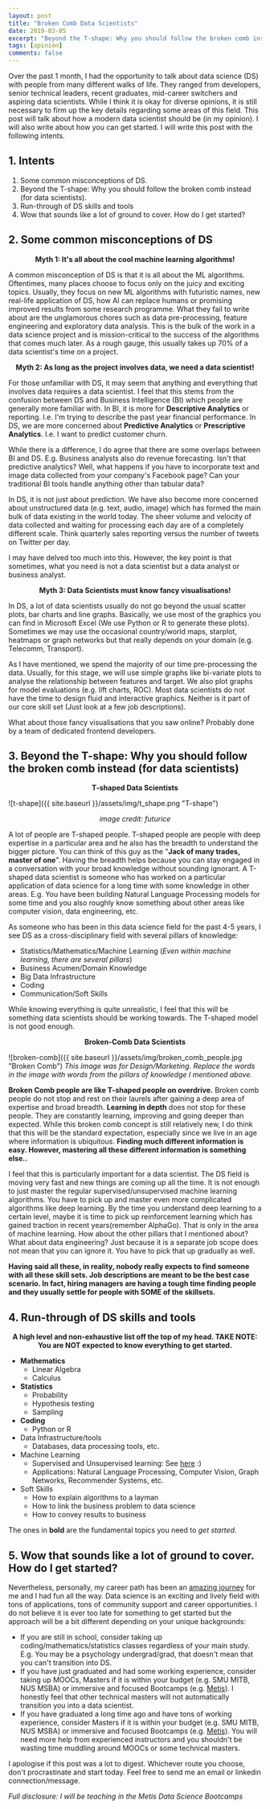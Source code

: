 ```yaml
---
layout: post
title: "Broken Comb Data Scientists"
date: 2019-03-05
excerpt: "Beyond the T-shape: Why you should follow the broken comb instead."
tags: [opinion]
comments: false
---
```


Over the past 1 month, I had the opportunity to talk about data science (DS) with people from many different walks of life. They ranged from developers, senior technical leaders, recent graduates, mid-career switchers and aspiring data scientists. While I think it is okay for diverse opinions, it is still necessary to firm up the key details regarding some areas of this field. This post will talk about how a modern data scientist should be (in my opinion). I will also write about how you can get started. I will write this post with the following intents.

## 1. Intents
1. Some common misconceptions of DS.
2. Beyond the T-shape: Why you should follow the broken comb instead (for data scientists).
3. Run-through of DS skills and tools
4. Wow that sounds like a lot of ground to cover. How do I get started?

## 2. Some common misconceptions of DS

**<center>Myth 1: It's all about the cool machine learning algorithms!</center>**

A common misconception of DS is that it is all about the ML algorithms. Oftentimes, many places choose to focus only on the juicy and exciting topics. Usually, they focus on new ML algorithms with futuristic names, new real-life application of DS, how AI can replace humans or promising improved results from some research programme. What they fail to write about are the unglamorous chores such as data pre-processing, feature engineering and exploratory data analysis. This is the bulk of the work in a data science project and is mission-critical to the success of the algorithms that comes much later. As a rough gauge, this usually takes up 70% of a data scientist's time on a project. 

**<center>Myth 2: As long as the project involves data, we need a data scientist!</center>**

For those unfamiliar with DS, it may seem that anything and everything that involves data requires a data scientist. I feel that this stems from the confusion between DS and Business Intelligence (BI) which people are generally more familiar with. In BI, it is more for **Descriptive Analytics** or reporting. I.e. I'm trying to describe the past year financial performance. In DS, we are more concerned about **Predictive Analytics** or **Prescriptive Analytics**. I.e. I want to predict customer churn. 

While there is a difference, I do agree that there are some overlaps between BI and DS. E.g. Business analysts also do revenue forecasting. Isn't that predictive analytics? Well, what happens if you have to incorporate text and image data collected from your company's Facebook page? Can your traditional BI tools handle anything other than tabular data? 

In DS, it is not just about prediction. We have also become more concerned about unstructured data (e.g. text, audio, image) which has formed the main bulk of data existing in the world today. The sheer volume and velocity of data collected and waiting for processing each day are of a completely different scale. Think quarterly sales reporting versus the number of tweets on Twitter per day.

I may have delved too much into this. However, the key point is that sometimes, what you need is not a data scientist but a data analyst or business analyst.

**<center>Myth 3: Data Scientists must know fancy visualisations!</center>**

In DS, a lot of data scientists usually do not go beyond the usual scatter plots, bar charts and line graphs. Basically, we use most of the graphics you can find in Microsoft Excel (We use Python or R to generate these plots). Sometimes we may use the occasional country/world maps, starplot, heatmaps or graph networks but that really depends on your domain (e.g. Telecomm, Transport).

As I have mentioned, we spend the majority of our time pre-processing the data. Usually, for this stage, we will use simple graphs like bi-variate plots to analyse the relationship between features and target. We also plot graphs for model evaluations (e.g. lift charts, ROC). Most data scientists do not have the time to design fluid and interactive graphics. Neither is it part of our core skill set (Just look at a few job descriptions). 

What about those fancy visualisations that you saw online? Probably done by a team of dedicated frontend developers.

## 3. Beyond the T-shape: Why you should follow the broken comb instead (for data scientists)

**<center>T-shaped Data Scientists</center>**

![t-shape]({{ site.baseurl }}/assets/img/t_shape.png "T-shape")
*<center>image credit: futurice</center>*

A lot of people are T-shaped people. T-shaped people are people with deep expertise in a particular area and he also has the breadth to understand the bigger picture. You can think of this guy as the "**Jack of many trades, master of one**". Having the breadth helps because you can stay engaged in a conversation with your broad knowledge without sounding ignorant. A T-shaped data scientist is someone who has worked on a particular application of data science for a long time with some knowledge in other areas. E.g. You have been building Natural Language Processing models for some time and you also roughly know something about other areas like computer vision, data engineering, etc.

As someone who has been in this data science field for the past 4-5 years, I see DS as a cross-disciplinary field with several pillars of knowledge:

* Statistics/Mathematics/Machine Learning (*Even within machine learning, there are several pillars*)
* Business Acumen/Domain Knowledge
* Big Data Infrastructure
* Coding
* Communication/Soft Skills

While knowing everything is quite unrealistic, I feel that this will be something data scientists should be working towards. The T-shaped model is not good enough.

**<center>Broken-Comb Data Scientists</center>**

![broken-comb]({{ site.baseurl }}/assets/img/broken_comb_people.jpg "Broken Comb")
*This image was for Design/Marketing. Replace the words in the image with words from the pillars of knowledge I mentioned above.*

**Broken Comb people are like T-shaped people on overdrive.** Broken comb people do not stop and rest on their laurels after gaining a deep area of expertise and broad breadth. **Learning in depth** does not stop for these people. They are constantly learning, improving and going deeper than expected. While this broken comb concept is still relatively new, I do think that this will be the standard expectation, especially since we live in an age where information is ubiquitous. **Finding much different information is easy. However, mastering all these different information is something else..**

I feel that this is particularly important for a data scientist. The DS field is moving very fast and new things are coming up all the time. It is not enough to just master the regular supervised/unsupervised machine learning algorithms. You have to pick up and master even more complicated algorithms like deep learning. By the time you understand deep learning to a certain level, maybe it is time to pick up reinforcement learning which has gained traction in recent years(remember AlphaGo). That is only in the area of machine learning. How about the other pillars that I mentioned about? What about data engineering? Just because it is a separate job scope does not mean that you can ignore it. You have to pick that up gradually as well.

**Having said all these, in reality, nobody really expects to find someone with all these skill sets. Job descriptions are meant to be the best case scenario. In fact, hiring managers are having a tough time finding people and they usually settle for people with SOME of the skillsets.**

## 4. Run-through of DS skills and tools

**<center>A high level and non-exhaustive list off the top of my head. TAKE NOTE: You are NOT expected to know everything to get started. </center>**

* **Mathematics** 
    * Linear Algebra
    * Calculus
* **Statistics**
    * Probability 
    * Hypothesis testing
    * Sampling
* **Coding** 
    * Python or R
* Data Infrastructure/tools
    * Databases, data processing tools, etc.
* Machine Learning
    * Supervised and Unsupervised learning: See <a href="https://scikit-learn.org/stable/user_guide.html">here</a> :) 
    * Applications: Natural Language Processing, Computer Vision, Graph Networks, Recommender Systems, etc.
* Soft Skills
    * How to explain algorithms to a layman
    * How to link the business problem to data science
    * How to convey results to business

The ones in **bold** are the fundamental topics you need to *get started*.

## 5. Wow that sounds like a lot of ground to cover. How do I get started?

Nevertheless, personally, my career path has been an <a href="https://nhanwei.github.io//how-i-got-started/">amazing journey</a> for me and I had fun all the way. Data science is an exciting and lively field with tons of applications, tons of community support and career opportunities. I do not believe it is ever too late for something to get started but the approach will be a bit different depending on your unique backgrounds:

* If you are still in school, consider taking up coding/mathematics/statistics classes regardless of your main study. E.g. You may be a psychology undergrad/grad, that doesn't mean that you can't transition into DS.
* If you have just graduated and had some working experience, consider taking up MOOCs, Masters if it is within your budget (e.g. SMU MITB, NUS MSBA) or immersive and focused Bootcamps (e.g. <a href="https://metis.kaplan.com.sg/">Metis</a>). I honestly feel that other technical masters will not automatically transition you into a data scientist.
* If you have graduated a long time ago and have tons of working experience, consider Masters if it is within your budget (e.g. SMU MITB, NUS MSBA) or immersive and focused Bootcamps (e.g. <a href="https://metis.kaplan.com.sg/">Metis</a>). You will need more help from experienced instructors and you shouldn't be wasting time muddling around MOOCs or some technical masters. 

I apologise if this post was a lot to digest. Whichever route you choose, don't procrastinate and start today. Feel free to send me an email or linkedin connection/message.

*Full disclosure: I will be teaching in the Metis Data Science Bootcamps*
